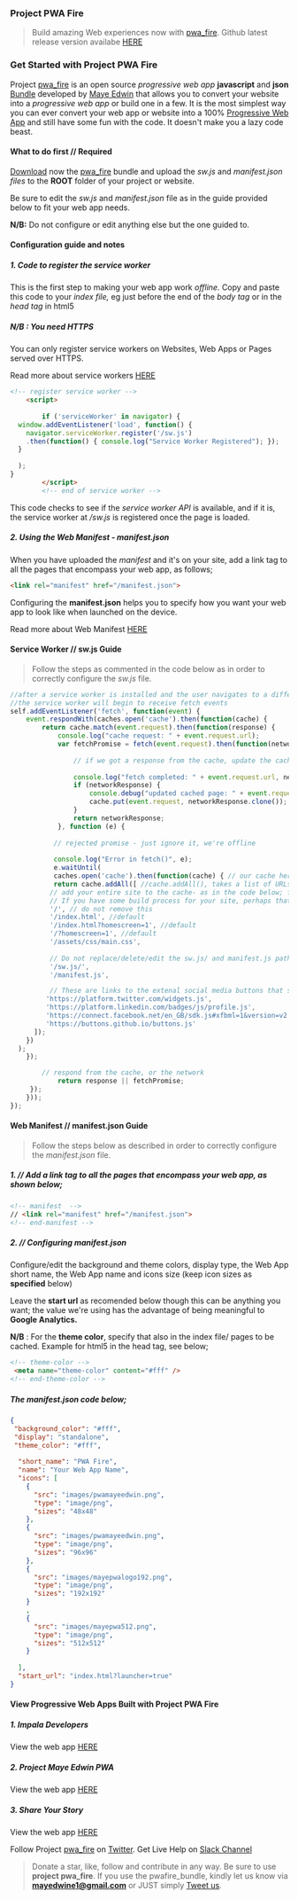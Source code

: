 ### Project PWA Fire
>Build amazing Web experiences now with [pwa_fire](https://github.com/mayeedwin/pwafire). Github latest release version availabe [HERE](https://github.com/mayeedwin/pwafire/releases)

### Get Started with Project PWA Fire
Project [pwa_fire](https://twitter.com/pwafire) is an open source *progressive web app* **javascript** and **json** [Bundle](https://github.com/mayeedwin/pwafire) developed by [Maye Edwin](https://maye.gdgmoi.com) that allows you to convert your website into a *progressive web app* or build one in a few. It is the most simplest way you can ever convert your web app or website into a 100% [Progressive Web App](https://www.linkedin.com/pulse/what-progressive-web-app-get-started-now-canaan-maye-edwin/) and still have some fun with the code. It doesn't make you a lazy code beast.

#### What to do first // Required
[Download](https://github.com/mayeedwin/pwafire/releases) now the [pwa_fire](https://twitter.com/pwafire) bundle and upload the *sw.js* and *manifest.json files* to the **ROOT** folder of your project or website.

Be sure to edit the *sw.js* and *manifest.json* file as in the guide provided below to fit your web app needs.

**N/B:** Do not configure or edit anything else but the one guided to.

#### Configuration guide and notes
##### 1. Code to register the service worker
This is the first step to making your web app work *offline.* Copy and paste this code to your *index file,* eg just before the end of the *body tag* or in the *head tag* in html5

##### N/B : You need HTTPS
You can only register service workers on Websites, Web Apps or Pages served over HTTPS.

Read more about service workers [HERE](https://developers.google.com/web/fundamentals/primers/service-workers/)

```html
<!-- register service worker -->
	<script>
	
	    if ('serviceWorker' in navigator) {
  window.addEventListener('load', function() {
    navigator.serviceWorker.register('/sw.js')
    .then(function() { console.log("Service Worker Registered"); });
  }
  
  );
}
        </script>
		<!-- end of service worker -->
```
This code checks to see if the *service worker API* is available, and if it is, the service worker at */sw.js* is registered once the page is loaded.

##### 2. Using the Web Manifest - manifest.json
When you have uploaded the *manifest* and it's on your site, add a link tag to all the pages that encompass your web app, as follows;
```html
<link rel="manifest" href="/manifest.json">
```
Configuring the **manifest.json** helps you to specify how you want your web app to look like when launched on the device.

Read more about Web Manifest [HERE](https://developers.google.com/web/fundamentals/web-app-manifest/)

#### Service Worker // sw.js Guide
>Follow the steps as commented in the code below as in order to correctly configure the *sw.js* file.

```javascript
//after a service worker is installed and the user navigates to a different page or refreshes, 
//the service worker will begin to receive fetch events
self.addEventListener('fetch', function(event) {
    event.respondWith(caches.open('cache').then(function(cache) {
        return cache.match(event.request).then(function(response) {
            console.log("cache request: " + event.request.url);
            var fetchPromise = fetch(event.request).then(function(networkResponse) {
                
                // if we got a response from the cache, update the cache
                
                console.log("fetch completed: " + event.request.url, networkResponse);
                if (networkResponse) {
                    console.debug("updated cached page: " + event.request.url, networkResponse);
                    cache.put(event.request, networkResponse.clone());
                }
                return networkResponse;
            }, function (e) {
                
           // rejected promise - just ignore it, we're offline
                
           console.log("Error in fetch()", e);
           e.waitUntil(
           caches.open('cache').then(function(cache) { // our cache here is named *cache* in the caches.open()
           return cache.addAll([ //cache.addAll(), takes a list of URLs, then fetches them from the server and adds the response to the cache.
          // add your entire site to the cache- as in the code below; for offline access
          // If you have some build process for your site, perhaps that could generate the list of possible URLs that a user might load.
          '/', // do not remove this
          '/index.html', //default
          '/index.html?homescreen=1', //default
          '/?homescreen=1', //default
          '/assets/css/main.css',
               
          // Do not replace/delete/edit the sw.js/ and manifest.js paths below
          '/sw.js/',
          '/manifest.js',

          // These are links to the extenal social media buttons that should be cached if any exists.
         'https://platform.twitter.com/widgets.js',
         'https://platform.linkedin.com/badges/js/profile.js',
         'https://connect.facebook.net/en_GB/sdk.js#xfbml=1&version=v2.11&appId=128193484441134',
         'https://buttons.github.io/buttons.js'
      ]);
    })
  );
    });

        // respond from the cache, or the network
            return response || fetchPromise;
     });
    }));
});
```
#### Web Manifest // manifest.json Guide
>Follow the steps below as described in order to correctly configure the *manifest.json* file.
##### 1. // Add a link tag to all the pages that encompass your web app, as shown below;
```html
<!-- manifest  -->
// <link rel="manifest" href="/manifest.json">
<!-- end-manifest -->
```
##### 2. // Configuring manifest.json
Configure/edit the background and theme colors, display type, the Web App short name, the Web App name and icons size (keep icon sizes as **specified** below)

Leave the **start url** as recomended below though this can be anything you want; the value we're using has the advantage of being meaningful to **Google Analytics.**

**N/B** : For the **theme color**, specify that also in the index file/ pages to be cached. Example for html5 in the head tag, see below;
```html
<!-- theme-color -->
 <meta name="theme-color" content="#fff" />
<!-- end-theme-color -->
```
##### The manifest.json code below;
```json
{
 "background_color": "#fff", 
 "display": "standalone",
 "theme_color": "#fff", 
    
  "short_name": "PWA Fire", 
  "name": "Your Web App Name",
  "icons": [
    {
      "src": "images/pwamayeedwin.png",
      "type": "image/png",
      "sizes": "48x48"
    },
    {
      "src": "images/pwamayeedwin.png", 
      "type": "image/png",
      "sizes": "96x96" 
    },
    {
      "src": "images/mayepwalogo192.png", 
      "type": "image/png",
      "sizes": "192x192" 
    }
    ,
    {
      "src": "images/mayepwa512.png",
      "type": "image/png",
      "sizes": "512x512"
    }
    
  ],
  "start_url": "index.html?launcher=true"
}
```
#### View Progressive Web Apps Built with Project PWA Fire
##### 1. Impala Developers 
View the web app [HERE](https://impaladevelopers.com)
##### 2. Project Maye Edwin PWA
View the web app [HERE](https://maye.gdgmoi.com)
##### 3. Share Your Story
View the web app [HERE](https://share.gdgmoi.com)

Follow Project [pwa_fire](https://twitter.com/pwafire) on [Twitter](https://twitter.com/pwafire). Get Live Help on [Slack Channel](https://join.slack.com/t/pwafire/shared_invite/enQtMjk1MjUzNDY5NDkyLWQzYTFhOTNjMTU2NzBjMTBhMjZkNDJkOTY0YzgxYWViNTI4YzgyZDUxNGIyYzlkM2RiZjc2NTAwMzRhMmZkZmI)

>Donate a star, like, follow and contribute in any way. Be sure to use **project pwa_fire**. If you use the pwafire_bundle, kindly let us know via **mayedwine1@gmail.com** or JUST simply [Tweet us](https://twitter.com/pwafire).

